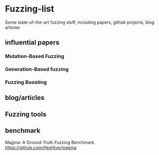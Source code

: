 # Fuzzing-list
Some state-of-the-art fuzzing stuff, including papers, github projects, blog articles


## influential papers

### Mutation-Based Fuzzing


### Generation-Based fuzzing


### Fuzzing Boosting



## blog/articles



## Fuzzing tools


## benchmark 
Magma: A Ground-Truth Fuzzing Benchmark. https://github.com/HexHive/magma

